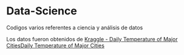 # Data-Science
Codigos varios referentes a ciencia y análisis de datos

Los datos fueron obtenidos de [Kraggle - Daily Temperature of Major CitiesDaily Temperature of Major Cities](https://www.kaggle.com/datasets/sudalairajkumar/daily-temperature-of-major-cities/data)
